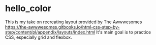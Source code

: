 # hello_color
This is my take on recreating layout provided by The Awwwesomes https://the-awwwesomes.gitbooks.io/html-css-step-by-step/content/pl/appendix/layouts/index.html 
It's main goal is to practice CSS, especially grid and flexbox.
